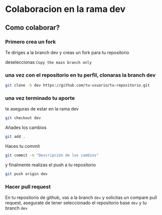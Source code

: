 # Colaboracion en la rama dev

## Como colaborar?

### Primero crea un fork

Te diriges a la branch dev y creas un fork para tu repositorio

deseleccionas ```Copy the main branch only```

### una vez con el repositorio en tu perfil, clonaras la branch dev

```bash
git clone -b dev https://github.com/tu-usuario/tu-repositorio.git
```

### una vez terminado tu aporte

te aseguras de estar en la rama dev
```bash
git checkout dev
```
Añades los cambios

```bash
git add .
```

Haces tu commit
```bash
git commit -m "Descripción de los cambios"
```

y finalmente realizas el push a tu repositorio
```bash
git push origin dev
```

### Hacer pull request

En tu repositorio de github, vas a la branch ```dev``` y solicitas un compare pull request, asegurate de tener seleccionado el repositorio base ```dev``` y tu branch ```dev```
